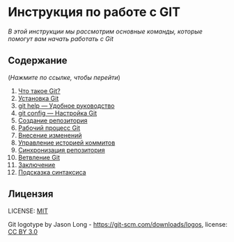 # Инструкция по работе с GIT
*В этой инструкции мы рассмотрим основные команды, которые помогут вам начать работать с Git*

## Содержание
(*Нажмите по ссылке, чтобы перейти*)
 1. [Что такое Git?](Steps/aboutgit.md)
 2. [Установка Git](Steps/install.md)
 3. [git help — Удобное руководство](Steps/githelp.md)
 4. [git config — Настройка Git](Steps/gitsettings.md)
 5. [Создание репозитория](Steps/createrepositories.md)
 6. [Рабочий процесс Git](Steps/processgit.md)
 7. [Внесение изменений](Steps/modification.md)
 8. [Управление историей коммитов](Steps/controlcommits.md)
 9. [Синхронизация репозитория](Steps/syncrepositories.md)
 10. [Ветвление Git](Steps/branchesgit.md)
 11. [Заключение](Steps/conclusion.md)
 12. [Подсказка синтаксиса](Steps/hint.md)

## Лицензия
LICENSE: [MIT](./licenses.md)

Git logotype by Jason Long - https://git-scm.com/downloads/logos, license: [CC BY 3.0](https://creativecommons.org/licenses/by/3.0/)
